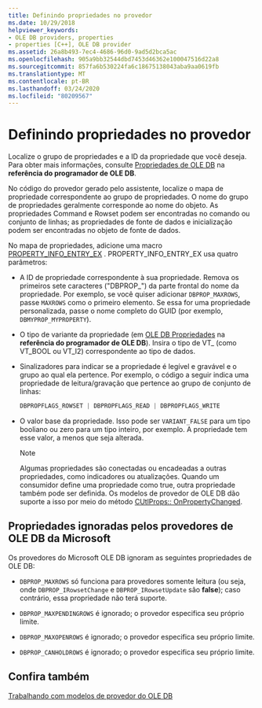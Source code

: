 ```yaml
---
title: Definindo propriedades no provedor
ms.date: 10/29/2018
helpviewer_keywords:
- OLE DB providers, properties
- properties [C++], OLE DB provider
ms.assetid: 26a8b493-7ec4-4686-96d0-9ad5d2bca5ac
ms.openlocfilehash: 905a9bb32544dbd7453d46362e100047516d22a8
ms.sourcegitcommit: 857fa6b530224fa6c18675138043aba9aa0619fb
ms.translationtype: MT
ms.contentlocale: pt-BR
ms.lasthandoff: 03/24/2020
ms.locfileid: "80209567"
---
```

# <a name="setting-properties-in-your-provider"></a>Definindo propriedades no provedor

Localize o grupo de propriedades e a ID da propriedade que você deseja. Para obter mais informações, consulte [Propriedades de OLE DB](/previous-versions/windows/desktop/ms722734(v=vs.85)) na **referência do programador de OLE DB**.

No código do provedor gerado pelo assistente, localize o mapa de propriedade correspondente ao grupo de propriedades. O nome do grupo de propriedades geralmente corresponde ao nome do objeto. As propriedades Command e Rowset podem ser encontradas no comando ou conjunto de linhas; as propriedades de fonte de dados e inicialização podem ser encontradas no objeto de fonte de dados.

No mapa de propriedades, adicione uma macro [PROPERTY_INFO_ENTRY_EX](../../data/oledb/property-info-entry-ex.md) . PROPERTY_INFO_ENTRY_EX usa quatro parâmetros:

- A ID de propriedade correspondente à sua propriedade. Remova os primeiros sete caracteres ("DBPROP_") da parte frontal do nome da propriedade. Por exemplo, se você quiser adicionar `DBPROP_MAXROWS`, passe `MAXROWS` como o primeiro elemento. Se essa for uma propriedade personalizada, passe o nome completo do GUID (por exemplo, `DBMYPROP_MYPROPERTY`).

- O tipo de variante da propriedade (em [OLE DB Propriedades](/previous-versions/windows/desktop/ms722734(v=vs.85)) na **referência do programador de OLE DB**). Insira o tipo de VT_ (como VT_BOOL ou VT_I2) correspondente ao tipo de dados.

- Sinalizadores para indicar se a propriedade é legível e gravável e o grupo ao qual ela pertence. Por exemplo, o código a seguir indica uma propriedade de leitura/gravação que pertence ao grupo de conjunto de linhas:

    ```cpp
    DBPROPFLAGS_ROWSET | DBPROPFLAGS_READ | DBPROPFLAGS_WRITE
    ```

- O valor base da propriedade. Isso pode ser `VARIANT_FALSE` para um tipo booliano ou zero para um tipo inteiro, por exemplo. A propriedade tem esse valor, a menos que seja alterada.

    > [!NOTE]
    > Algumas propriedades são conectadas ou encadeadas a outras propriedades, como indicadores ou atualizações. Quando um consumidor define uma propriedade como true, outra propriedade também pode ser definida. Os modelos de provedor de OLE DB dão suporte a isso por meio do método [CUtlProps:: OnPropertyChanged](../../data/oledb/cutlprops-onpropertychanged.md).

## <a name="properties-ignored-by-microsoft-ole-db-providers"></a>Propriedades ignoradas pelos provedores de OLE DB da Microsoft

Os provedores do Microsoft OLE DB ignoram as seguintes propriedades de OLE DB:

- `DBPROP_MAXROWS` só funciona para provedores somente leitura (ou seja, onde `DBPROP_IRowsetChange` e `DBPROP_IRowsetUpdate` são **false**); caso contrário, essa propriedade não terá suporte.

- `DBPROP_MAXPENDINGROWS` é ignorado; o provedor especifica seu próprio limite.

- `DBPROP_MAXOPENROWS` é ignorado; o provedor especifica seu próprio limite.

- `DBPROP_CANHOLDROWS` é ignorado; o provedor especifica seu próprio limite.

## <a name="see-also"></a>Confira também

[Trabalhando com modelos de provedor do OLE DB](../../data/oledb/working-with-ole-db-provider-templates.md)

